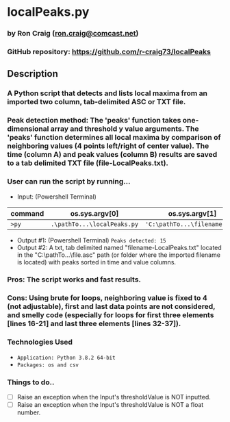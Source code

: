 # localPeaks.py

### by Ron Craig (ron.craig@comcast.net)
### GitHub repository: https://github.com/r-craig73/localPeaks

## Description
###  A Python script that detects and lists local maxima from an imported two column, tab-delimited ASC or TXT file.

### Peak detection method: The 'peaks' function takes one-dimensional array and threshold y value arguments. The 'peaks' function determines all local maxima by comparison of neighboring values (4 points left/right of center value).  The time (column A) and peak values (column B) results are saved to a tab delimited TXT file (file-LocalPeaks.txt).

### User can run the script by running...
* Input: (Powershell Terminal)

command | os.sys.argv[0] | os.sys.argv[1] | os.sys.argv[2]
------- | -------------- | -------------- | --------------
```>py``` | ```.\pathTo...\localPeaks.py``` | ```'C:\pathTo...\filename.asc'``` | ```thresholdValue```
* Output #1: (Powershell Terminal) ```Peaks detected: 15```
* Output #2: A txt, tab delimited named "filename-LocalPeaks.txt" located in the "C:\pathTo...\file.asc" path (or folder where the imported filename is located) with peaks sorted in time and value columns.

### Pros: The script works and fast results.

### Cons: Using brute for loops,  neighboring value is fixed to 4 (not adjustable), first and last data points are not considered, and smelly code (especially for loops for first three elements [lines 16-21] and last three elements [lines 32-37]).

### Technologies Used
* ```Application: Python 3.8.2 64-bit```
* ```Packages: os and csv```

### Things to do..
- [ ] Raise an exception when the Input's thresholdValue is NOT inputted.
- [ ] Raise an exception when the Input's thresholdValue is NOT a float number.
